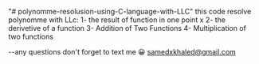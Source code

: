 "# polynomme-resolusion-using-C-language-with-LLC" 
this code resolve polynomme with LLc:
1- the result of function in one point x
2- the derivetive of a function
3- Addition of Two Functions
4- Multiplication of two functions

--any questions don't forget to text me 😀 
samedxkhaled@gmail.com
